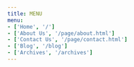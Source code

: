 ```yaml
---
title: MENU
menu:
- ['Home', '/']
- ['About Us', '/page/about.html']
- ['Contact Us', '/page/contact.html']
- ['Blog', '/blog']
- ['Archives', '/archives']
---
```


